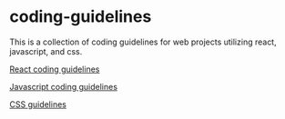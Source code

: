 # coding-guidelines

This is a collection of coding guidelines for web projects utilizing react, javascript, and css.

[React coding guidelines](https://github.com/wessaunders/coding-guidelines/blob/main/react-guidelines.md)

[Javascript coding guidelines](https://github.com/wessaunders/coding-guidelines/blob/main/javascript-guidelines.md)

[CSS guidelines](https://github.com/wessaunders/coding-guidelines/blob/main/css-guidelines.md)
